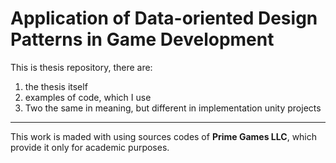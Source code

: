 # Application of Data-oriented Design  Patterns in Game Development

This is thesis repository, there are:
1. the thesis itself
2. examples of code, which I use
3. Two the same in meaning, but different in implementation unity projects


---
This work is maded with using sources codes of **Prime Games LLC**, which provide it only for academic purposes.
